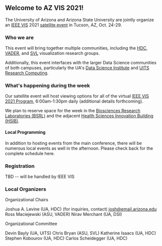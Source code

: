 ## Welcome to AZ VIS 2021!

The University of Arizona and Arizona State University are jointly organize an [IEEE VIS](http://ieeevis.org/) 2021 [satellite event](http://ieeevis.org/year/2021/info/call-participation/satellite) in Tucson, AZ, Oct. 24-29. 

### Who we are

This event will bring together multiple communities, including the [HDC](http://hdc.cs.arizona.edu/), [VADER](http://vader.lab.asu.edu/), and [SVL](https://chrisbryan.github.io/research/) visualization research groups. 

Additionally, this event interfaces with the larger Data Science communities
of both campuses, particularly the UA's [Data Science Institute](https://datascience.arizona.edu/) and [UITS Research Computing](https://it.arizona.edu/research).


### What's happening during the week

Our satellite event will host viewing options for all of the virtual [IEEE VIS 2021 Program](http://ieeevis.org/year/2021/info/week-at-a-glance), 6:00am-1:30pm daily (additional details forthcoming).

We plan to reserve space for the week in the [Biosciences Research Laboratories (BSRL)](https://bsrl.arizona.edu/content/floorplans) and the adjacent [Health Sciences Innovation Building (HSIB)](https://uahs.arizona.edu/scheduling/tucson-hsib).


#### Local Programming

In addition to hosting events from the main conference, there will be numerous local events as well in the afternoon.  Please check back for the complete schedule here.



### Registration

TBD -- will be handled by IEEE VIS


### Local Organizers

Organizational Chairs

Joshua A. Levine (UA, HDC) (for inquiries, contact) [josh@email.arizona.edu](mailto:josh@email.arizona.edu)
Ross Maciejewski (ASU, VADER)
Nirav Merchant (UA, DSI)

Organizational Committee

Devin Bayly (UA, UITS)
Chris Bryan (ASU, SVL)
Katherine Isaacs (UA, HDC)
Stephen Kobourov (UA, HDC)
Carlos Scheidegger (UA, HDC)

